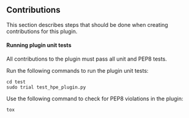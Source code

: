 ## Contributions

This section describes steps that should be done when creating contributions for this plugin.

#### Running plugin unit tests

All contributions to the plugin must pass all unit and PEP8 tests.

Run the following commands to run the plugin unit tests:

```
cd test
sudo trial test_hpe_plugin.py
```

Use the following command to check for PEP8 violations in the plugin:

```
tox
```
